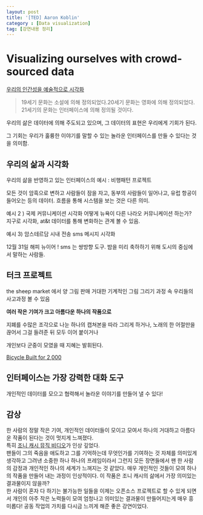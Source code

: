 ```yaml
---
layout: post
title: '[TED] Aaron Koblin'
category : [Data visualization]
tag: [강연내용 정리]
---
```


# Visualizing ourselves with crowd-sourced data

[우리의 인간성을 예술적으로 시각화](https://www.ted.com/talks/aaron_koblin_visualizing_ourselves_with_crowd_sourced_data?utm_campaign=tedspread&utm_medium=referral&utm_source=tedcomshare) 

>19세기 문화는 소설에 의해 정의되었다.20세기 문화는 영화에 의해 정의되었다. 21세기의 문화는 인터페이스에 의해 정의될 것이다.

우리의 삶은 데이터에 의해 주도되고 있으며, 그 데이터의 표현은 우리에게 기회가 된다. 

그 기회는 우리가 훌륭한 이야기를 말할 수 있는 놀라운 인터페이스를 만들 수 있다는 것을 의미함.

## 우리의 삶과 시각화

우리의 삶을 반영하고 있는 인터페이스의 예시 :  비행패턴 프로젝트

모든 것이 암흑으로 변하고 사람들이 잠을 자고, 동부의 사람들이 일어나고, 유럽 항공이 들어오는 등의 데이터.
흐름을 통해 시스템을 보는 것은 다른 의미. 

예시 2 ) 국제 커뮤니케이션 시각화 
어떻게 뉴욕이 다른 나라오 커뮤니케이션 하는가?
지구로 시각화, at&t 데이터를 통해 변화하는 관계 볼 수 있음.

예시 3) 암스테르담 시내 전송 sms 메시지 시각화 

12월 31일 해피 뉴이어 !
sms 는 쌍방향 도구. 밤을 미리 축하하기 위해 도시의 중심에서 말하는 사람들. 

## 터크 프로젝트 

the sheep market 에서 양 그림 판매 
거대한 기계적인 그림 그리기 과정 속 우리들의 사고과정 볼 수 있음

**여러 작은 기여가 크고 아름다운 하나의 작품으로**

지폐를 수많은 조각으로 나눈 하나의 캡쳐본을 따라 그리게 하거나, 
노래의 한 어절만을 끊어서 그걸 들려준 뒤 모두 이어 붙이거나 

개인보다 군중이 모였을 때 지혜는 발휘된다. 

[Bicycle Built for 2,000](http://www.bicyclebuiltfortwothousand.com/)


## 인터페이스는 가장 강력한 대화 도구 
개인적인 데이터를 모으고 협력해서 놀라운 이야기를 만들어 낼 수 있다!



## 감상
   
한 사람의 정말 작은 기여, 개인적인 데이터들이 모이고 모여서 하나의 거대하고 아름다운 작품이 된다는 것이 멋지게 느껴졌다.  
특히 [조니 캐시 뮤직 비디오](http://www.thejohnnycashproject.com/)가 인상 깊었다.    
팬들이 그의 죽음을 애도하고 그를 기억하는데 무엇인가를 기여하는 것 자체를 의미있게 생각하고 그려낸 소중한 하나 하나의 프레임이라서 그런지 모든 장면들에서 팬 한 사람의 감정과 개인적인 하나의 세계가 느껴지는 것 같았다. 
매우 개인적인 것들이 모여 하나의 작품을 만들어 내는 과정이 인상적이다. 이 작품은 조니 캐시의 삶에서 가장 의미있는 결과물이지 않을까?    
한 사람이 혼자 다 하기는 불가능한 일들을 이제는 오픈소스 프로젝트로 할 수 있게 되면서 개인의 아주 작은 노력들이 모여 엄청나고 의미있는 결과물이 만들어지는게 매우 흥미롭다! 공동 작업의 가치를 다시금 느끼게 해준 좋은 강연이었다. 








